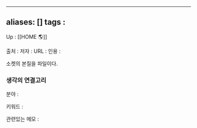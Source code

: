 
---
aliases: []
tags : 
---
Up : [[HOME 🌎]]

출처 :
저자 :
URL : 
인용 : 

소켓의 본질을 파일이다.


### 생각의 연결고리
분야 :

키워드 :

관련있는 메모 :
